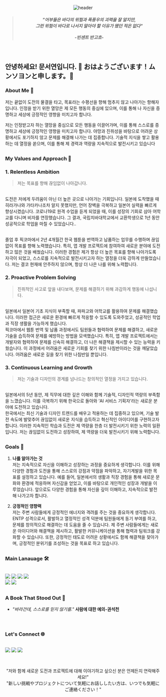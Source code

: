 <div align="center">

![header](https://capsule-render.vercel.app/api?type=venom&height=200&section=header&fontSize=70)


>#####  "어부들은 바다의 위험과 폭풍우의 괴력을 잘 알지만, <br>그런 위험이 바다로 나서지 말아야 할 이유가 됐던 적은 없다"<br><br>-빈센트 반고흐- 

</div>

<br>

## 안녕하세요! 문서연입니다. :wave: おはようございます！ムンソヨンと申します。:wave:



### About Me 🚢
저는 끝없이 도전의 물결을 타고, 목표라는 수평선을 향해 멈추지 않고 나아가는 항해자입니다.  인정을 받기 위한 열망은 제 모든 행동의 중심에 있으며, 이를 통해 나 자신을 증명하고 세상에 긍정적인 영향을 미치고자 합니다.

저는 인정받고자 하는 열망을 중심으로 모든 행동을 이끌어가며, 이를 통해 스스로를 증명하고 세상에 긍정적인 영향을 미치고자 합니다.   야망과 진취성을 바탕으로 어려운 상황에서도 포기하지 않고 문제를 해결해 나가는 데 집중합니다. 기술적 지식을 쌓고 활용하는 데 열정을 쏟으며, 이를 통해 제 경력과 역량을 지속적으로 발전시키고 있습니다

##

### My Values and Approach 🌟

### 1. Relentless Ambition
>저는 목표를 향해 끊임없이 나아갑니다. 
  
<br>도전은 저에게 두려움이 아닌 더 높은 곳으로 나아가는 기회입니다. 일본에 도착했을 때 히라가나와 가타카나조차 알지 못했지만, 언어 장벽을 극복하고 일본어 실력을 빠르게 향상시켰습니다. 코로나19로 원격 수업을 듣게 되었을 때, 이를 성장의 기회로 삼아 어학교를 다니며 비자를 연장했습니다. 그 결과, 국립치바대학교에서 교환학생으로 1년 동안 성공적으로 학업을 마칠 수 있었습니다.. 

<br>졸업 후 픽코마에서 2년 4개월간 한국 웹툰을 번역하고 납품하는 업무를 수행하며 끊임없이 목표를 향해 노력했습니다. 특히, 앱 개발 프로젝트에 참여하여 새로운 분야에 도전하고 많은 것을 배웠습니다. 이러한 경험은 제가 항상 더 높은 목표를 향해 나아가도록 자극이 되었고, 스스로를 지속적으로 발전시키고자 하는 열정을 더욱 강하게 만들었습니다. 저는 결코 현재에 안주하지 않으며, 항상 더 나은 나를 위해 노력합니다.

### 2. Proactive Problem Solving
>진취적인 사고로 앞을 내다보며, 문제를 해결하기 위해 과감하게 행동에 나섭니다.

<br>일본에서 일본어 기초 지식이 부족할 때, 파파고와 어학교를 활용하여 문제를 해결했습니다. 이러한 접근은 새로운 환경에 빠르게 적응할 수 있도록 도와주었고, 성공적인 학업과 직장 생활을 가능하게 했습니다.
<br>픽코마에서 웹툰 번역 및 납품 과정에서도 팀원들과 협력하여 문제를 해결하고, 새로운 기술을 습득하여 문제를 예방하는 방법을 모색했습니다. 특히, 앱 개발 프로젝트에서는 개발자와 협력하여 문제를 신속히 해결하고, 더 나은 해결책을 제시할 수 있는 능력을 키웠습니다. 이 과정에서 어려움은 새로운 기회를 찾기 위한 나침반이라는 것을 깨달았습니다. 어려움은 새로운 길을 찾기 위한 나침반일 뿐입니다.

### 3. Continuous Learning and Growth
>저는 기술과 디자인의 경계를 넘나드는 창의적인 열정을 가지고 있습니다.   

<br>일본에서의 5년 동안, 제 직무에 대한 깊은 이해와 함께 기술적, 디자인적 역량의 부족함을 느꼈습니다. 이를 극복하기 위해 한국으로 돌아와 ‘AI 서비스 기획자’라는 새로운 분야에 도전하고 있습니다.<br>
한국에서는 최신 기술과 디자인 트렌드를 배우고 적용하는 데 집중하고 있으며, 기술 발전 속도에 발맞추어 끊임없이 새로운 지식을 습득하고 혁신적인 아이디어를 구현하고자 합니다. 이러한 지속적인 학습과 도전은 제 역량을 한층 더 발전시키기 위한 노력의 일환입니다. 저는 끊임없이 도전하고 성장하여, 제 역량을 더욱 발전시키기 위해 노력합니다.

##

### Goals 🎯

1. **나를 알아가는 것** <br>
저는 지속적으로 자신을 이해하고 성장하는 과정을 중요하게 생각합니다. 이를 위해 다양한 경험과 도전을 통해 스스로의 강점과 약점을 파악하고, 자기계발을 위한 목표를 설정하고 있습니다. 예를 들어, 일본에서의 생활과 직장 경험을 통해 새로운 문화와 환경에 적응하며 자신감을 얻었고, 이를 바탕으로 개인적인 성장과 개발을 이루었습니다. 앞으로도 다양한 경험을 통해 자신을 깊이 이해하고, 지속적으로 발전해 나가고자 합니다. 

2. **긍정적인 영향력** <br>
저는 주변 사람들에게 긍정적인 에너지와 격려를 주는 것을 중요하게 생각합니다. ENTP 성격으로서, 활발하고 열정적인 성격 덕분에 팀원들에게 동기 부여를 하고, 문제를 창의적으로 해결하는 데 도움을 줄 수 있습니다. 제 주변 사람들에게는 새로운 아이디어와 해결책을 제시하고, 활발한 커뮤니케이션을 통해 협력과 팀워크를 강화할 수 있습니다. 또한, 긍정적인 태도로 어려운 상황에서도 함께 해결책을 찾아가며, 긍정적인 분위기를 조성하는 것을 목표로 하고 있습니다.

##

### Main Lanauage 🛠️
<br>
<div align="left">
<img src="https://img.shields.io/badge/python-%233776AB.svg?&style=for-the-badge&logo=python&logoColor=white" />
<img src="https://img.shields.io/badge/mysql-%234479A1.svg?&style=for-the-badge&logo=mysql&logoColor=white" />
 <img src="https://img.shields.io/badge/figma-%23F24E1E.svg?&style=for-the-badge&logo=figma&logoColor=white" />
 <img src="https://img.shields.io/badge/adobe%20photoshop-%2331A8FF.svg?&style=for-the-badge&logo=adobe%20photoshop&logoColor=white" /><br>
 <img src="https://img.shields.io/badge/adobe%20illustrator-%23FF9A00.svg?&style=for-the-badge&logo=adobe%20illustrator&logoColor=black" />
 <img src="https://img.shields.io/badge/git-%23F05032.svg?&style=for-the-badge&logo=git&logoColor=white" />
<br>
</div>

##

### A Book That Stood Out 📒 
- *"바라건데, 스스로를 믿지 않기를."* **사람에 대한 예의-권석천** 
<br>

##

### Let's Connect 🌐 
<br>
<a href='www.linkedin.com/in/seoyeon-moon-33ab97320'><img src="https://img.shields.io/badge/LinkedIn-0077B5?style=for-the-badge&logo=linkedin&logoColor=white" /></a>
<a href='moonseoyeon@gmail.com'><img src="https://img.shields.io/badge/Gmail-D14836?style=for-the-badge&logo=gmail&logoColor=white" /></a>
<a href='https://github.com/MunSeoYeon'><img src="https://img.shields.io/badge/GitHub%20Pages-222222?style=for-the-badge&logo=GitHub%20Pages&logoColor=white" /></a>

##

<div align="center">
<br>"저와 함께 새로운 도전과 프로젝트에 대해 이야기하고 싶으신 분은 언제든지 연락해주세요!"<br>
"新しい挑戦やプロジェクトについて気軽にお話ししたい方は、いつでも気軽にご連絡ください！"

</div>
<br>

